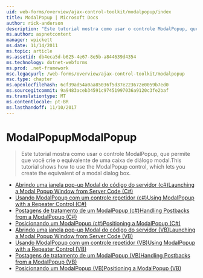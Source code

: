 ```yaml
---
uid: web-forms/overview/ajax-control-toolkit/modalpopup/index
title: ModalPopup | Microsoft Docs
author: rick-anderson
description: "Este tutorial mostra como usar o controle ModalPopup, que permite que você crie o equivalente de uma caixa de diálogo modal."
ms.author: aspnetcontent
manager: wpickett
ms.date: 11/14/2011
ms.topic: article
ms.assetid: db4eca5d-b625-4e67-8e5b-a844639d4354
ms.technology: dotnet-webforms
ms.prod: .net-framework
msc.legacyurl: /web-forms/overview/ajax-control-toolkit/modalpopup
msc.type: chapter
ms.openlocfilehash: 6cf39ad54a0aa85036f5d37e223672e0059b7ed0
ms.sourcegitcommit: 9a9483aceb34591c97451997036a9120c3fe2baf
ms.translationtype: MT
ms.contentlocale: pt-BR
ms.lasthandoff: 11/10/2017
---
```

<a name="modalpopup"></a><span data-ttu-id="1e753-103">ModalPopup</span><span class="sxs-lookup"><span data-stu-id="1e753-103">ModalPopup</span></span>
====================
> <span data-ttu-id="1e753-104">Este tutorial mostra como usar o controle ModalPopup, que permite que você crie o equivalente de uma caixa de diálogo modal.</span><span class="sxs-lookup"><span data-stu-id="1e753-104">This tutorial shows how to use the ModalPopup control, which lets you create the equivalent of a modal dialog box.</span></span>


- [<span data-ttu-id="1e753-105">Abrindo uma janela pop-up Modal do código do servidor (c#)</span><span class="sxs-lookup"><span data-stu-id="1e753-105">Launching a Modal Popup Window from Server Code (C#)</span></span>](launching-a-modal-popup-window-from-server-code-cs.md)
- [<span data-ttu-id="1e753-106">Usando ModalPopup com um controle repetidor (c#)</span><span class="sxs-lookup"><span data-stu-id="1e753-106">Using ModalPopup with a Repeater Control (C#)</span></span>](using-modalpopup-with-a-repeater-control-cs.md)
- [<span data-ttu-id="1e753-107">Postagens de tratamento de um ModalPopup (c#)</span><span class="sxs-lookup"><span data-stu-id="1e753-107">Handling Postbacks from a ModalPopup (C#)</span></span>](handling-postbacks-from-a-modalpopup-cs.md)
- [<span data-ttu-id="1e753-108">Posicionando um ModalPopup (c#)</span><span class="sxs-lookup"><span data-stu-id="1e753-108">Positioning a ModalPopup (C#)</span></span>](positioning-a-modalpopup-cs.md)
- [<span data-ttu-id="1e753-109">Abrindo uma janela pop-up Modal do código do servidor (VB)</span><span class="sxs-lookup"><span data-stu-id="1e753-109">Launching a Modal Popup Window from Server Code (VB)</span></span>](launching-a-modal-popup-window-from-server-code-vb.md)
- [<span data-ttu-id="1e753-110">Usando ModalPopup com um controle repetidor (VB)</span><span class="sxs-lookup"><span data-stu-id="1e753-110">Using ModalPopup with a Repeater Control (VB)</span></span>](using-modalpopup-with-a-repeater-control-vb.md)
- [<span data-ttu-id="1e753-111">Postagens de tratamento de um ModalPopup (VB)</span><span class="sxs-lookup"><span data-stu-id="1e753-111">Handling Postbacks from a ModalPopup (VB)</span></span>](handling-postbacks-from-a-modalpopup-vb.md)
- [<span data-ttu-id="1e753-112">Posicionando um ModalPopup (VB)</span><span class="sxs-lookup"><span data-stu-id="1e753-112">Positioning a ModalPopup (VB)</span></span>](positioning-a-modalpopup-vb.md)
